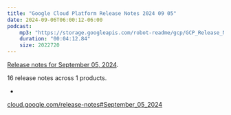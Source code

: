```yaml
---
title: "Google Cloud Platform Release Notes 2024 09 05"
date: 2024-09-06T06:00:12-06:00
podcast:
    mp3: "https://storage.googleapis.com/robot-readme/gcp/GCP_Release_Notes_2024_09_05_en-US.mp3"
    duration: "00:04:12.84"
    size: 2022720
---
```

[Release notes for September 05, 2024](https://cloud.google.com/release-notes#September_05_2024).

16 release notes across 1 products.

* 


[cloud.google.com/release-notes#September_05_2024](https://cloud.google.com/release-notes#September_05_2024)
